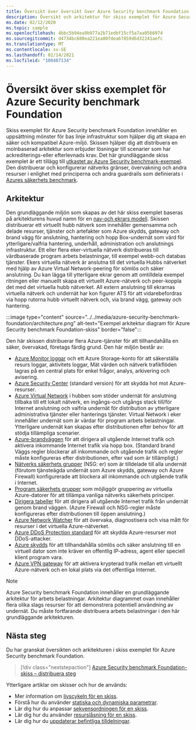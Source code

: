 ```yaml
---
title: Översikt över översikt över Azure Security benchmark Foundation-exempel
description: Översikt och arkitektur för skiss exemplet för Azure Security benchmark Foundation.
ms.date: 02/12/2020
ms.topic: sample
ms.openlocfilehash: 4bbc5b94ea9b977a2b71edbf15cf5a7aa0566974
ms.sourcegitcommit: d4734bc680ea221ea80fdea67859d6d32241aefc
ms.translationtype: MT
ms.contentlocale: sv-SE
ms.lasthandoff: 02/14/2021
ms.locfileid: "100487134"
---
```

# <a name="overview-of-the-azure-security-benchmark-foundation-blueprint-sample"></a>Översikt över skiss exemplet för Azure Security benchmark Foundation

Skiss exemplet för Azure Security benchmark Foundation innehåller en uppsättning mönster för bas linje infrastruktur som hjälper dig att skapa en säker och kompatibel Azure-miljö. Skissen hjälper dig att distribuera en molnbaserad arkitektur som erbjuder lösningar till scenarier som har ackrediterings-eller efterlevnads krav. Det här grundläggande skiss exemplet är ett tillägg till [utkastet av Azure Security benchmark-exempel](../azure-security-benchmark/index.md). Den distribuerar och konfigurerar nätverks gränser, övervakning och andra resurser i enlighet med principerna och andra guardrails som definierats i [Azures säkerhets benchmark](../../../../security/benchmarks/index.yml).

## <a name="architecture"></a>Arkitektur

Den grundläggande miljön som skapas av det här skiss exemplet baseras på arkitekturens huvud namn för en [nav-och ekrars modell](/azure/architecture/reference-architectures/hybrid-networking/hub-spoke).
Skissen distribuerar ett virtuellt hubb nätverk som innehåller gemensamma och delade resurser, tjänster och artefakter som Azure skydds, gateway och brand vägg för anslutning, hantering och hopp Box-undernät som värd för ytterligare/valfria hantering, underhåll, administration och anslutnings infrastruktur. Ett eller flera eker-virtuella nätverk distribueras till värdbaserade program arbets belastningar, till exempel webb-och databas tjänster. Ekers virtuella nätverk är anslutna till det virtuella Hubbs nätverket med hjälp av Azure Virtual Network-peering för sömlös och säker anslutning. Du kan lägga till ytterligare ekrar genom att omtilldela exempel ritningen eller manuellt skapa ett virtuellt Azure-nätverk och peer-koppla det med det virtuella hubb nätverket. All extern anslutning till ekrarnas virtuella nätverk och undernät har kon figurer ATS för att vidarebefordras via hopp rutorna hubb virtuellt nätverk och, via brand vägg, gateway och hantering.

:::image type="content" source="../../media/azure-security-benchmark-foundation/architecture.png" alt-text="Exempel arkitektur diagram för Azure Security benchmark Foundation-skiss" border="false":::

Den här skissen distribuerar flera Azure-tjänster för att tillhandahålla en säker, övervakad, företags färdig grund. Den här miljön består av:

- [Azure Monitor loggar](../../../../azure-monitor/platform/data-platform-logs.md) och ett Azure Storage-konto för att säkerställa resurs loggar, aktivitets loggar, Mät värden och nätverk trafikflöden lagras på en central plats för enkel frågor, analys, arkivering och avisering.
- [Azure Security Center](../../../../security-center/security-center-introduction.md) (standard version) för att skydda hot mot Azure-resurser.
- [Azure Virtual Network](../../../../virtual-network/virtual-networks-overview.md) i hubben som stöder undernät för anslutning tillbaka till ett lokalt nätverk, en ingångs-och utgångs stack till/för Internet anslutning och valfria undernät för distribution av ytterligare administrativa tjänster eller hanterings tjänster. Virtual Network i eker innehåller undernät som är värdar för program arbets belastningar. Ytterligare undernät kan skapas efter distributionen efter behov för att stödja tillämpliga scenarier.
- [Azure-brandväggen](../../../../firewall/overview.md) för att dirigera all utgående Internet trafik och aktivera inkommande Internet trafik via hopp box. (Standard brand Väggs regler blockerar all inkommande och utgående trafik och regler måste konfigureras efter distributionen, efter vad som är tillämpligt.)
- [Nätverks säkerhets grupper](../../../../virtual-network/network-security-group-how-it-works.md) (NSG: er) som är tilldelade till alla undernät (förutom tjänsteägda undernät som Azure skydds, gateway och Azure Firewall) konfigurerade att blockera all inkommande och utgående trafik i Internet.
- [Program säkerhets grupper](../../../../virtual-network/application-security-groups.md) som möjliggör gruppering av virtuella Azure-datorer för att tillämpa vanliga nätverks säkerhets principer.
- [Dirigera tabeller](../../../../virtual-network/manage-route-table.md) för att dirigera all utgående Internet trafik från undernät genom brand väggen. (Azure Firewall och NSG-regler måste konfigureras efter distributionen till öppen anslutning.)
- [Azure Network Watcher](../../../../network-watcher/network-watcher-monitoring-overview.md) för att övervaka, diagnostisera och visa mått för resurser i det virtuella Azure-nätverket.
- [Azure DDoS Protection standard](../../../../ddos-protection/ddos-protection-overview.md) för att skydda Azure-resurser mot DDoS-attacker.
- [Azure skydds](../../../../bastion/bastion-overview.md) för att tillhandahålla sömlös och säker anslutning till en virtuell dator som inte kräver en offentlig IP-adress, agent eller speciell klient program vara.
- [Azure VPN gateway](../../../../vpn-gateway/vpn-gateway-about-vpngateways.md) för att aktivera krypterad trafik mellan ett virtuellt Azure-nätverk och en lokal plats via det offentliga Internet.

> [!NOTE] 
> Azure Security benchmark Foundation innehåller en grundläggande arkitektur för arbets belastningar. Arkitektur diagrammet ovan innehåller flera olika slags resurser för att demonstrera potentiell användning av undernät. Du måste fortfarande distribuera arbets belastningar i den här grundläggande arkitekturen.

## <a name="next-steps"></a>Nästa steg

Du har granskat översikten och arkitekturen i skiss exemplet för Azure Security benchmark Foundation.

> [!div class="nextstepaction"]
> [Azure Security benchmark Foundation-skiss – distribuera steg](./deploy.md)

Ytterligare artiklar om skisser och hur de används:

- Mer information om [livscykeln för en skiss](../../concepts/lifecycle.md).
- Förstå hur du använder [statiska och dynamiska parametrar](../../concepts/parameters.md).
- Lär dig hur du anpassar [sekvensordningen för en skiss](../../concepts/sequencing-order.md).
- Lär dig hur du använder [resurslåsning för en skiss](../../concepts/resource-locking.md).
- Lär dig hur du [uppdaterar befintliga tilldelningar](../../how-to/update-existing-assignments.md).

